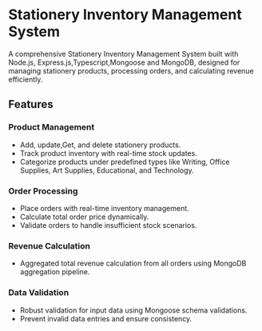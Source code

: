 <h1>Stationery Inventory Management System</h1>
<p>A comprehensive Stationery Inventory Management System built with Node.js, Express.js,Typescript,Mongoose and MongoDB, designed for managing stationery products, processing orders, and calculating revenue efficiently.</p>

<h2>Features</h2>

<h3>Product Management</h3>
<ul>
<li>Add, update,Get, and delete stationery products.</li>
<li>Track product inventory with real-time stock updates.</li>
<li>Categorize products under predefined types like Writing, Office Supplies, Art Supplies, Educational, and Technology.</li>
</ul>

<h3>Order Processing</h3>
<ul>
<li>Place orders with real-time inventory management.</li>
<li>Calculate total order price dynamically.
</li>
<li>Validate orders to handle insufficient stock scenarios.
</li>
</ul>


<h3>Revenue Calculation</h3>
<ul>
<li>Aggregated total revenue calculation from all orders using MongoDB aggregation pipeline.
</li>

</ul>


<h3>Data Validation</h3>
<ul>
<li>Robust validation for input data using Mongoose schema validations.
</li>
<li>Prevent invalid data entries and ensure consistency.</li>

</ul>

